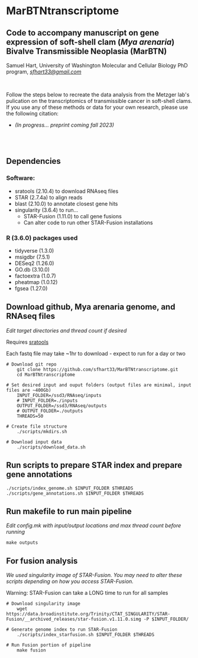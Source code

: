 # MarBTNtranscriptome
## Code to accompany manuscript on gene expression of soft-shell clam (*Mya arenaria*) Bivalve Transmissible Neoplasia (MarBTN)
Samuel Hart, University of Washington Molecular and Cellular Biology PhD program, *sfhart33@gmail.com*

<br/>

Follow the steps below to recreate the data analysis from the Metzger lab's pulication on the transcriptomics of transmissible cancer in soft-shell clams. If you use any of these methods or data for your own research, please use the following citation:

* *(In progress... preprint coming fall 2023)*

<br/><br/>

## Dependencies

### Software:
* sratools (2.10.4) to download RNAseq files
* STAR (2.7.4a) to align reads
* blast (2.10.0) to annotate closest gene hits
* singularity (3.6.4) to run...
  * STAR-Fusion (1.11.0) to call gene fusions
  * Can alter code to run other STAR-Fusion installations

### R (3.6.0) packages used
* tidyverse (1.3.0)
* msigdbr (7.5.1)
* DESeq2 (1.26.0)
* GO.db (3.10.0)
* factoextra (1.0.7)
* pheatmap (1.0.12)
* fgsea (1.27.0)

## Download github, Mya arenaria genome, and RNAseq files
*Edit target directories and thread count if desired*

Requires [sratools](https://github.com/ncbi/sra-tools/wiki)

Each fastq file may take ~1hr to download - expect to run for a day or two

```
# Download git repo
	git clone https://github.com/sfhart33/MarBTNtranscriptome.git
	cd MarBTNtranscriptome

# Set desired input and ouput folders (output files are minimal, input files are ~400Gb)
	INPUT_FOLDER=/ssd3/RNAseq/inputs
	# INPUT_FOLDER=./inputs
	OUTPUT_FOLDER=/ssd3/RNAseq/outputs
	# OUTPUT_FOLDER=./outputs
	THREADS=50

# Create file structure
	./scripts/mkdirs.sh

# Download input data
	./scripts/download_data.sh
```

## Run scripts to prepare STAR index and prepare gene annotations
```
./scripts/index_genome.sh $INPUT_FOLDER $THREADS
./scripts/gene_annotations.sh $INPUT_FOLDER $THREADS
```

## Run makefile to run main pipeline
*Edit config.mk with input/output locations and max thread count before running*
```
make outputs
```

## For fusion analysis 
*We used singularity image of STAR-Fusion. You may need to alter these scripts depending on how you access STAR-Fusion.*

Warning: STAR-Fusion can take a LONG time to run for all samples
```
# Download singularity image
	wget https://data.broadinstitute.org/Trinity/CTAT_SINGULARITY/STAR-Fusion/__archived_releases/star-fusion.v1.11.0.simg -P $INPUT_FOLDER/

# Generate genome index to run STAR-Fusion
	./scripts/index_starfusion.sh $INPUT_FOLDER $THREADS

# Run Fusion portion of pipeline
	make fusion
```

